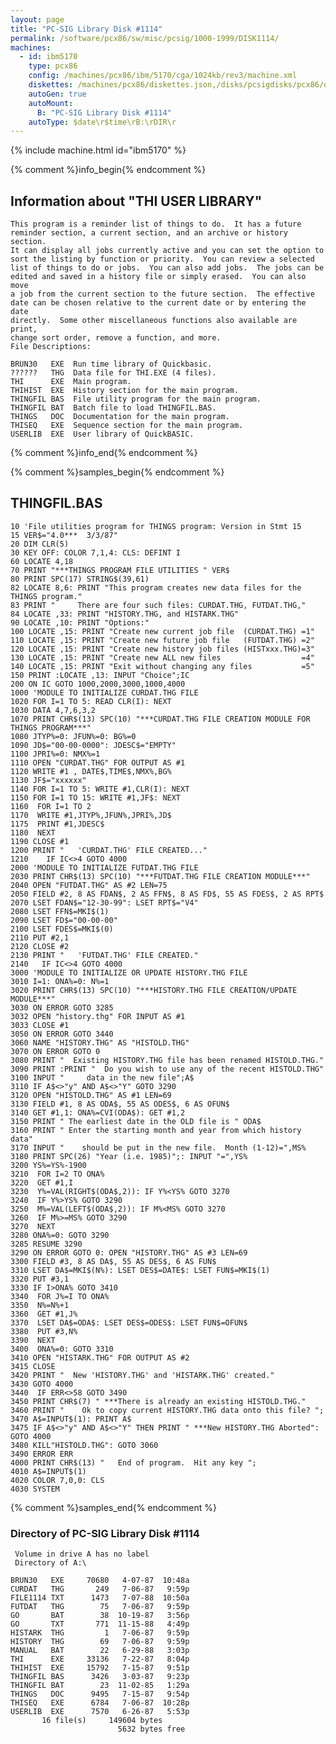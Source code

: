 ```yaml
---
layout: page
title: "PC-SIG Library Disk #1114"
permalink: /software/pcx86/sw/misc/pcsig/1000-1999/DISK1114/
machines:
  - id: ibm5170
    type: pcx86
    config: /machines/pcx86/ibm/5170/cga/1024kb/rev3/machine.xml
    diskettes: /machines/pcx86/diskettes.json,/disks/pcsigdisks/pcx86/diskettes.json
    autoGen: true
    autoMount:
      B: "PC-SIG Library Disk #1114"
    autoType: $date\r$time\rB:\rDIR\r
---
```


{% include machine.html id="ibm5170" %}

{% comment %}info_begin{% endcomment %}

## Information about "THI USER LIBRARY"

    This program is a reminder list of things to do.  It has a future
    reminder section, a current section, and an archive or history section.
    It can display all jobs currently active and you can set the option to
    sort the listing by function or priority.  You can review a selected
    list of things to do or jobs.  You can also add jobs.  The jobs can be
    edited and saved in a history file or simply erased.  You can also move
    a job from the current section to the future section.  The effective
    date can be chosen relative to the current date or by entering the date
    directly.  Some other miscellaneous functions also available are print,
    change sort order, remove a function, and more.
    File Descriptions:
    
    BRUN30   EXE  Run time library of Quickbasic.
    ??????   THG  Data file for THI.EXE (4 files).
    THI      EXE  Main program.
    THIHIST  EXE  History section for the main program.
    THINGFIL BAS  File utility program for the main program.
    THINGFIL BAT  Batch file to load THINGFIL.BAS.
    THINGS   DOC  Documentation for the main program.
    THISEQ   EXE  Sequence section for the main program.
    USERLIB  EXE  User library of QuickBASIC.
{% comment %}info_end{% endcomment %}

{% comment %}samples_begin{% endcomment %}

## THINGFIL.BAS

```bas
10 'File utilities program for THINGS program: Version in Stmt 15
15 VER$="4.0***  3/3/87"
20 DIM CLR(5)
30 KEY OFF: COLOR 7,1,4: CLS: DEFINT I
60 LOCATE 4,18
70 PRINT "***THINGS PROGRAM FILE UTILITIES " VER$
80 PRINT SPC(17) STRING$(39,61)
82 LOCATE 8,6: PRINT "This program creates new data files for the THINGS program."
83 PRINT "     There are four such files: CURDAT.THG, FUTDAT.THG,"
84 LOCATE ,33: PRINT "HISTORY.THG, and HISTARK.THG"
90 LOCATE ,10: PRINT "Options:"
100 LOCATE ,15: PRINT "Create new current job file  (CURDAT.THG) =1"
110 LOCATE ,15: PRINT "Create new future job file   (FUTDAT.THG) =2"
120 LOCATE ,15: PRINT "Create new history job files (HISTxxx.THG)=3"
130 LOCATE ,15: PRINT "Create new ALL new files                  =4"
140 LOCATE ,15: PRINT "Exit without changing any files           =5"
150 PRINT :LOCATE ,13: INPUT "Choice";IC
200 ON IC GOTO 1000,2000,3000,1000,4000
1000 'MODULE TO INITIALIZE CURDAT.THG FILE
1020 FOR I=1 TO 5: READ CLR(I): NEXT
1030 DATA 4,7,6,3,2
1070 PRINT CHR$(13) SPC(10) "***CURDAT.THG FILE CREATION MODULE FOR THINGS PROGRAM***"
1080 JTYP%=0: JFUN%=0: BG%=0
1090 JD$="00-00-0000": JDESC$="EMPTY"
1100 JPRI%=0: NMX%=1
1110 OPEN "CURDAT.THG" FOR OUTPUT AS #1
1120 WRITE #1 , DATE$,TIME$,NMX%,BG%
1130 JF$="xxxxxx"
1140 FOR I=1 TO 5: WRITE #1,CLR(I): NEXT
1150 FOR I=1 TO 15: WRITE #1,JF$: NEXT
1160  FOR I=1 TO 2
1170  WRITE #1,JTYP%,JFUN%,JPRI%,JD$
1175  PRINT #1,JDESC$
1180  NEXT
1190 CLOSE #1
1200 PRINT "   'CURDAT.THG' FILE CREATED..."
1210    IF IC<>4 GOTO 4000
2000 'MODULE TO INITIALIZE FUTDAT.THG FILE
2030 PRINT CHR$(13) SPC(10) "***FUTDAT.THG FILE CREATION MODULE***"
2040 OPEN "FUTDAT.THG" AS #2 LEN=75
2050 FIELD #2, 8 AS FDAN$, 2 AS FFN$, 8 AS FD$, 55 AS FDES$, 2 AS RPT$
2070 LSET FDAN$="12-30-99": LSET RPT$="V4"
2080 LSET FFN$=MKI$(1)
2090 LSET FD$="00-00-00"
2100 LSET FDES$=MKI$(0)
2110 PUT #2,1
2120 CLOSE #2
2130 PRINT "   'FUTDAT.THG' FILE CREATED."
2140   IF IC<>4 GOTO 4000
3000 'MODULE TO INITIALIZE OR UPDATE HISTORY.THG FILE
3010 I=1: ONA%=0: N%=1
3020 PRINT CHR$(13) SPC(10) "***HISTORY.THG FILE CREATION/UPDATE MODULE***"
3030 ON ERROR GOTO 3285
3032 OPEN "history.thg" FOR INPUT AS #1
3033 CLOSE #1
3050 ON ERROR GOTO 3440
3060 NAME "HISTORY.THG" AS "HISTOLD.THG"
3070 ON ERROR GOTO 0
3080 PRINT "  Existing HISTORY.THG file has been renamed HISTOLD.THG."
3090 PRINT :PRINT "  Do you wish to use any of the recent HISTOLD.THG"
3100 INPUT "     data in the new file";A$
3110 IF A$<>"y" AND A$<>"Y" GOTO 3290
3120 OPEN "HISTOLD.THG" AS #1 LEN=69
3130 FIELD #1, 8 AS ODA$, 55 AS ODES$, 6 AS OFUN$
3140 GET #1,1: ONA%=CVI(ODA$): GET #1,2
3150 PRINT " The earliest date in the OLD file is " ODA$
3160 PRINT " Enter the starting month and year from which history data"
3170 INPUT "    should be put in the new file.  Month (1-12)=",MS%
3180 PRINT SPC(26) "Year (i.e. 1985)";: INPUT "=",YS%
3200 YS%=YS%-1900
3210  FOR I=2 TO ONA%
3220  GET #1,I
3230  Y%=VAL(RIGHT$(ODA$,2)): IF Y%<YS% GOTO 3270
3240  IF Y%>YS% GOTO 3290
3250  M%=VAL(LEFT$(ODA$,2)): IF M%<MS% GOTO 3270
3260  IF M%>=MS% GOTO 3290
3270  NEXT
3280 ONA%=0: GOTO 3290
3285 RESUME 3290
3290 ON ERROR GOTO 0: OPEN "HISTORY.THG" AS #3 LEN=69
3300 FIELD #3, 8 AS DA$, 55 AS DES$, 6 AS FUN$
3310 LSET DA$=MKI$(N%): LSET DES$=DATE$: LSET FUN$=MKI$(1)
3320 PUT #3,1
3330 IF I>ONA% GOTO 3410
3340  FOR J%=I TO ONA%
3350  N%=N%+1
3360  GET #1,J%
3370  LSET DA$=ODA$: LSET DES$=ODES$: LSET FUN$=OFUN$
3380  PUT #3,N%
3390  NEXT
3400  ONA%=0: GOTO 3310
3410 OPEN "HISTARK.THG" FOR OUTPUT AS #2
3415 CLOSE
3420 PRINT "  New 'HISTORY.THG' and 'HISTARK.THG' created."
3430 GOTO 4000
3440  IF ERR<>58 GOTO 3490
3450 PRINT CHR$(7) " ***There is already an existing HISTOLD.THG."
3460 PRINT "    Ok to copy current HISTORY.THG data onto this file? ";
3470 A$=INPUT$(1): PRINT A$
3475 IF A$<>"y" AND A$<>"Y" THEN PRINT " ***New HISTORY.THG Aborted": GOTO 4000
3480 KILL"HISTOLD.THG": GOTO 3060
3490 ERROR ERR
4000 PRINT CHR$(13) "   End of program.  Hit any key ";
4010 A$=INPUT$(1)
4020 COLOR 7,0,0: CLS
4030 SYSTEM
```

{% comment %}samples_end{% endcomment %}

### Directory of PC-SIG Library Disk #1114

     Volume in drive A has no label
     Directory of A:\

    BRUN30   EXE     70680   4-07-87  10:48a
    CURDAT   THG       249   7-06-87   9:59p
    FILE1114 TXT      1473   7-07-88  10:50a
    FUTDAT   THG        75   7-06-87   9:59p
    GO       BAT        38  10-19-87   3:56p
    GO       TXT       771  11-15-88   4:49p
    HISTARK  THG         1   7-06-87   9:59p
    HISTORY  THG        69   7-06-87   9:59p
    MANUAL   BAT        22   6-29-88   3:03p
    THI      EXE     33136   7-22-87   8:04p
    THIHIST  EXE     15792   7-15-87   9:51p
    THINGFIL BAS      3426   3-03-87   9:23p
    THINGFIL BAT        23  11-02-85   1:29a
    THINGS   DOC      9495   7-15-87   9:54p
    THISEQ   EXE      6784   7-06-87  10:28p
    USERLIB  EXE      7570   6-26-87   5:53p
           16 file(s)     149604 bytes
                            5632 bytes free
